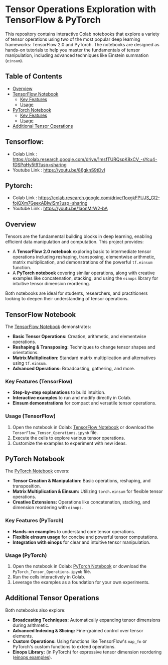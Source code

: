 # Tensor Operations Exploration with TensorFlow & PyTorch

This repository contains interactive Colab notebooks that explore a variety of tensor operations using two of the most popular deep learning frameworks: TensorFlow 2.0 and PyTorch. The notebooks are designed as hands-on tutorials to help you master the fundamentals of tensor manipulation, including advanced techniques like Einstein summation (`einsum`).

## Table of Contents
- [Overview](#overview)
- [TensorFlow Notebook](#tensorflow-notebook)
  - [Key Features](#key-features-tensorflow)
  - [Usage](#usage-tensorflow)
- [PyTorch Notebook](#pytorch-notebook)
  - [Key Features](#key-features-pytorch)
  - [Usage](#usage-pytorch)
- [Additional Tensor Operations](#additional-tensor-operations)


## Tensorflow:
- Colab Link : https://colab.research.google.com/drive/1msfTURQspK8xCV_-sYcu4-fDSPqHy5t9?usp=sharing
- Youtube Link : https://youtu.be/86gknS9tDvI

## Pytorch:
- Colab Link : https://colab.research.google.com/drive/1oxgkFPUJS_Gl2-fojQXm7GsexABIwlSm?usp=sharing
- Youtube Link : https://youtu.be/1aonMrW2-bA


## Overview

Tensors are the fundamental building blocks in deep learning, enabling efficient data manipulation and computation. This project provides:
- A **TensorFlow 2.0 notebook** exploring basic to intermediate tensor operations including reshaping, transposing, elementwise arithmetic, matrix multiplication, and demonstrations of the powerful `tf.einsum` function.
- A **PyTorch notebook** covering similar operations, along with creative examples like concatenation, stacking, and using the `einops` library for intuitive tensor dimension reordering.

Both notebooks are ideal for students, researchers, and practitioners looking to deepen their understanding of tensor operations.

## TensorFlow Notebook

The [TensorFlow Notebook](./TensorFlow_Tensor_Operations.ipynb) demonstrates:
- **Basic Tensor Operations:** Creation, arithmetic, and elementwise operations.
- **Reshaping & Transposing:** Techniques to change tensor shapes and orientations.
- **Matrix Multiplication:** Standard matrix multiplication and alternatives using `tf.einsum`.
- **Advanced Operations:** Broadcasting, gathering, and more.

### Key Features (TensorFlow)
- **Step-by-step explanations** to build intuition.
- **Interactive examples** to run and modify directly in Colab.
- **Einsum demonstrations** for compact and versatile tensor operations.

### Usage (TensorFlow)
1. Open the notebook in Colab: [TensorFlow Notebook](https://colab.sandbox.google.com/github/tensorflow/docs/blob/master/site/en/guide/tensor.ipynb) or download the `TensorFlow_Tensor_Operations.ipynb` file.
2. Execute the cells to explore various tensor operations.
3. Customize the examples to experiment with new ideas.

## PyTorch Notebook

The [PyTorch Notebook](./PyTorch_Tensor_Operations.ipynb) covers:
- **Tensor Creation & Manipulation:** Basic operations, reshaping, and transposition.
- **Matrix Multiplication & Einsum:** Utilizing `torch.einsum` for flexible tensor operations.
- **Creative Extensions:** Operations like concatenation, stacking, and dimension reordering with `einops`.

### Key Features (PyTorch)
- **Hands-on examples** to understand core tensor operations.
- **Flexible einsum usage** for concise and powerful tensor computations.
- **Integration with einops** for clear and intuitive tensor manipulation.

### Usage (PyTorch)
1. Open the notebook in Colab: [PyTorch Notebook](https://colab.research.google.com/github/fastai/course-v3/blob/master/nbs/dl2/01_matmul.ipynb?authuser=1) or download the `PyTorch_Tensor_Operations.ipynb` file.
2. Run the cells interactively in Colab.
3. Leverage the examples as a foundation for your own experiments.

## Additional Tensor Operations

Both notebooks also explore:
- **Broadcasting Techniques:** Automatically expanding tensor dimensions during arithmetic.
- **Advanced Indexing & Slicing:** Fine-grained control over tensor elements.
- **Custom Operations:** Using functions like TensorFlow's `map_fn` or PyTorch's custom functions to extend operations.
- **Einops Library:** (in PyTorch) for expressive tensor dimension reordering ([einops examples](https://einops.rocks/pytorch-examples.html)).


